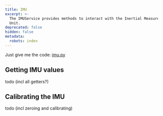 ```yaml
---
title: IMU
excerpt: >-
  The IMUService provides methods to interact with the Inertial Measurement
  Unit.
deprecated: false
hidden: false
metadata:
  robots: index
---
```

Just give me the code: [imu.py](https://github.com/kscalelabs/kos/blob/master/kos-py/pykos/services/imu.py)

## Getting IMU values

todo (incl all getters?)

## Calibrating the IMU

todo (incl zeroing and calibrating)